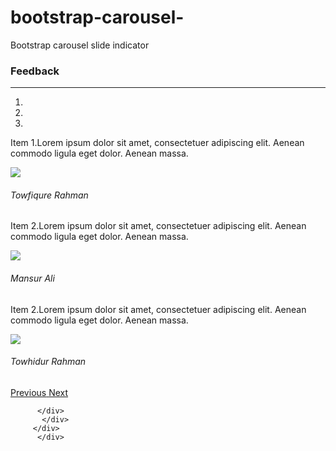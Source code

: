 # bootstrap-carousel-
Bootstrap carousel slide indicator
 <div class= "text-white my-5">
         <div id= "feedback">
           <div class="section-title">
             <h3 class="text-center">Feedback</h3>
             <hr class="hr-style">
           </div>
           <div class="row">
          <div class="col-lg-12">
          <div id="carouselExampleIndicators" class="carousel slide" data-ride="carousel" data-interval="2000" data-pause="hover">
  <ol class="carousel-indicators">
    <li data-target="#carouselExampleIndicators" data-slide-to="0" class="active"></li>
    <li data-target="#carouselExampleIndicators" data-slide-to="1"></li>
    <li data-target="#carouselExampleIndicators" data-slide-to="2"></li>
  </ol>
  <div class="carousel-inner">
    <div class="carousel-item active">
      <p>Item 1.Lorem ipsum dolor sit amet, consectetuer adipiscing elit. Aenean commodo ligula eget dolor. Aenean massa.</p>
      <img src="D:\New image1\img_v5.jpg" class="d-block w-100 rounded-circle" style="width:auto">
      <h6>Towfiqure Rahman</h6>
    </div>
    <div class="carousel-item">
      <p>Item 2.Lorem ipsum dolor sit amet, consectetuer adipiscing elit. Aenean commodo ligula eget dolor. Aenean massa.</p>
      <img src="D:\New image1\mansur3.jpg" class="d-block w-100 rounded-circle" style="width:auto">
      <h6>Mansur Ali</h6>
    </div>
    <div class="carousel-item">
      <p>Item 2.Lorem ipsum dolor sit amet, consectetuer adipiscing elit. Aenean commodo ligula eget dolor. Aenean massa.</p>
      <img src="D:\New image1\towhid_pr.jpg" class="d-block w-100 rounded-circle" style="width:auto">
      <h6>Towhidur Rahman</h6>
    </div>
  </div>
  <a class="carousel-control-prev" href="#carouselExampleIndicators" role="button" data-slide="prev">
    <span class="carousel-control-prev-icon" aria-hidden="true"></span>
    <span class="sr-only">Previous</span>
  </a>
  <a class="carousel-control-next" href="#carouselExampleIndicators" role="button" data-slide="next">
    <span class="carousel-control-next-icon" aria-hidden="true"></span>
    <span class="sr-only">Next</span>
  </a>
</div>
              
          </div>
           </div>
         </div>
          </div>
